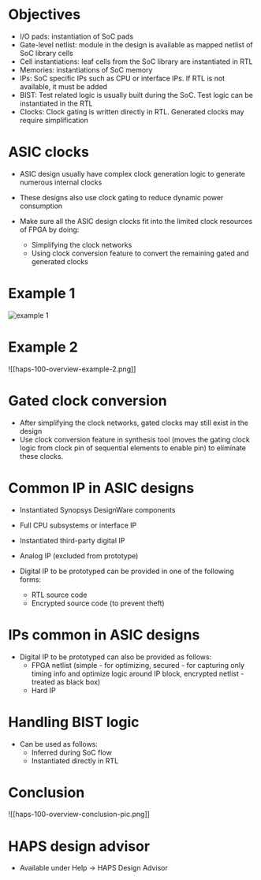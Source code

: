 # Objectives
- I/O pads: instantiation of SoC pads
- Gate-level netlist: module in the design is available as mapped netlist of SoC library cells
- Cell instantiations: leaf cells from the SoC library are instantiated in RTL
- Memories: instantiations of SoC memory
- IPs: SoC specific IPs such as CPU or interface IPs. If RTL is not available, it must be added
- BIST: Test related logic is usually built during the SoC. Test logic can be instantiated in the RTL
- Clocks: Clock gating is written directly in RTL. Generated clocks may require simplification

# ASIC clocks
- ASIC design usually have complex clock generation logic to generate numerous internal clocks
- These designs also use clock gating to reduce dynamic power consumption

- Make sure all the ASIC design clocks fit into the limited clock resources of FPGA by doing:
	- Simplifying the clock networks
	- Using clock conversion feature to convert the remaining gated and generated clocks

# Example 1
![example 1](haps-100-overview-example-1.png)

# Example 2
![[haps-100-overview-example-2.png]]

# Gated clock conversion
- After simplifying the clock networks, gated clocks may still exist in the design
- Use clock conversion feature in synthesis tool (moves the gating clock logic from clock pin of sequential elements to enable pin) to eliminate these clocks.

# Common IP in ASIC designs
- Instantiated Synopsys DesignWare components
- Full CPU subsystems or interface IP
- Instantiated third-party digital IP
- Analog IP (excluded from prototype)

- Digital IP to be prototyped can be provided in one of the following forms:
	- RTL source code
	- Encrypted source code (to prevent theft)

# IPs common in ASIC designs
- Digital IP to be prototyped can also be provided as follows:
	- FPGA netlist (simple - for optimizing, secured - for capturing only timing info and optimize logic around IP block, encrypted netlist - treated as black box)
	- Hard IP

# Handling BIST logic
- Can be used as follows:
	- Inferred during SoC flow
	- Instantiated directly in RTL

# Conclusion
![[haps-100-overview-conclusion-pic.png]]

# HAPS design advisor
- Available under Help -> HAPS Design Advisor

